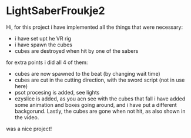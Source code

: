 # LightSaberFroukje2

Hi, for this project i have implemented all the things that were necessary:
- i have set upt he VR rig
- i have spawn the cubes
- cubes are destroyed when hit by one of the sabers

for extra points i did all 4 of them:
- cubes are now spawned to the beat (by changing wait time)
- cubes are cut in the cutting direction, with the sword script (not in use here)
- psot procesing is added, see lights
- ezyslice is added, as you acn see with the cubes that fall
i have added some animation and boxes going around, and i have put a different backgorund. Lastly, the cubes are gone when not hit, as also shown in the video.

was a nice project!